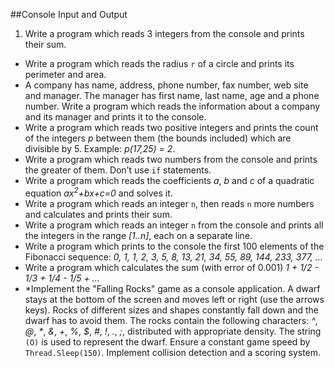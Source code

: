 ##Console Input and Output

1. Write a program which reads 3 integers from the console and prints their sum.
* Write a program which reads the radius <code>r</code> of a circle and prints its perimeter and area.
* A company has name, address, phone number, fax number, web site and manager. The manager has first name, last name, age and a phone number. Write a program which reads the information about a company and its manager and prints it to the console.
* Write a program which reads two positive integers and prints the count of the integers <i>p</i> between them (the bounds included) which are divisible by 5. Example: <i>p(17,25) = 2</i>.
* Write a program which reads two numbers from the console and prints the greater of them. Don’t use <code>if</code> statements.
* Write a program which reads the coefficients <i>a</i>, <i>b</i> and <i>c</i> of a quadratic equation <i>ax<sup>2</sup>+bx+c=0</i> and solves it.
* Write a program which reads an integer <code>n</code>, then reads <code>n</code> more numbers and calculates and prints their sum.
* Write a program which reads an integer <code>n</code> from the console and prints all the integers in the range <i>[1..n]</i>, each on a separate line.
* Write a program which prints to the console the first 100 elements of the Fibonacci sequence: <i>0, 1, 1, 2, 3, 5, 8, 13, 21, 34, 55, 89, 144, 233, 377, ...</i>
* Write a program which calculates the sum (with error of 0.001) <i>1 + 1/2 - 1/3 + 1/4 - 1/5 + ...</i>
* \*Implement the "Falling Rocks" game as a console application. A dwarf stays at the bottom of the screen and moves left or right (use the arrows keys). Rocks of different sizes and shapes constantly fall down and the dwarf has to avoid them. The rocks contain the following characters: <i>^</i>, <i>@</i>, <i>*</i>, <i>&</i>, <i>+</i>, <i>%</i>, <i>$</i>, <i>#</i>, <i>!</i>, <i>.</i>, <i>;</i>, distributed with appropriate density. The string <code>(O)</code> is used to represent the dwarf. Ensure a constant game speed by <code>Thread.Sleep(150)</code>. Implement collision detection and a scoring system.

